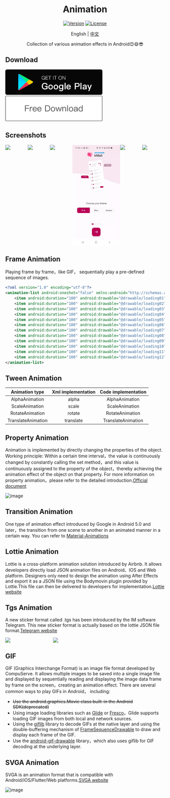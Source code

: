 <div align="center">
  
<h1 align="center">Animation</h1>

[![Version](https://img.shields.io/badge/Version-1.1.17-brightgreen.svg)](https://play.google.com/store/apps/details?id=com.github.kongpf8848.animation)
[![License](https://img.shields.io/badge/License-Apache%202-brightgreen.svg)](https://www.apache.org/licenses/LICENSE-2.0)

English | [中文](./README.md)

Collection of various animation effects in Android😊😄😎

</div>

## Download

[<img src="images/google-play.png"
     alt="Get it on Google Play" 
     height="80">](https://play.google.com/store/apps/details?id=com.github.kongpf8848.animation)
[<img src="images/free-download.png"
     alt="Free Download"
     height="80">](http://hey.scandown.com/animation)

## Screenshots

<div style="display: flex;">
  <img src="images/splash.webp" width=30%>
  <img src="images/guide.webp" width=30%>
  <img src="images/telegram.webp" width=30%>
  <img src="images/kmail.webp" width=30%>
  <img src="images/pdj_guide.webp" width=30%>
  <img src="images/autohome.webp" width=30%>
</div>


## Frame Animation

Playing frame by frame，like GIF， sequentially play a pre-defined sequence of images.

```xml
<?xml version="1.0" encoding="utf-8"?>
<animation-list android:oneshot="false" xmlns:android="http://schemas.android.com/apk/res/android">
    <item android:duration="100" android:drawable="@drawable/loading01" />
    <item android:duration="100" android:drawable="@drawable/loading02" />
    <item android:duration="100" android:drawable="@drawable/loading03" />
    <item android:duration="100" android:drawable="@drawable/loading04" />
    <item android:duration="100" android:drawable="@drawable/loading05" />
    <item android:duration="100" android:drawable="@drawable/loading06" />
    <item android:duration="100" android:drawable="@drawable/loading07" />
    <item android:duration="100" android:drawable="@drawable/loading08" />
    <item android:duration="100" android:drawable="@drawable/loading09" />
    <item android:duration="100" android:drawable="@drawable/loading10" />
    <item android:duration="100" android:drawable="@drawable/loading11" />
    <item android:duration="100" android:drawable="@drawable/loading12" />
</animation-list>
```

## Tween Animation

|Animation type|Xml implementation |Code implementation|
|:---:|:---:|:---:|
| AlphaAnimation |alpha |AlphaAnimation|
| ScaleAnimation |scale|ScaleAnimation|
| RotateAnimation |rotate |RotateAnimation|
| TranslateAnimation |translate |TranslateAnimation|

## Property Animation

Animation is implemented by directly changing the properties of the object. Working principle: Within a certain time interval，the value is continuously changed by constantly calling the set method，and this value is continuously assigned to the property of the object，thereby achieving the animation effect of the object on that property. For more information on property animation，please refer to the detailed introduction.[Official document](https://developer.android.google.cn/guide/topics/graphics/prop-animation)

![image](images/intro_property.png)

## Transition Animation

One type of animation effect introduced by Google in Android 5.0 and later，the transition from one scene to another in an animated manner in a certain way. You can refer to [Material-Animations](https://github.com/lgvalle/Material-Animations)

## Lottie Animation

Lottie is a cross-platform animation solution introduced by Airbnb. It allows developers directly load JSON animation files on Android、IOS and Web platform. Designers only need to design the animation using After Effects and export it as a JSON file using the Bodymovin plugin provided by Lottie.This file can then be delivered to developers for implementation.[Lottie website](https://lottiefiles.com)

## Tgs Animation

A new sticker format called .tgs has been introduced by the IM software Telegram. This new sticker format is actually based on the lottie JSON file format.[Telegram website](https://telegram.org)

<div style="display: flex;">
  <img src="images/intro_telegram_1.png" width=30%>
  <img src="images/intro_telegram_2.png" width=30%>
</div>

## GIF

GIF (Graphics Interchange Format) is an image file format developed by CompuServe. It allows multiple images to be saved into a single image file and displayed by sequentially reading and displaying the image data frame by frame on the screen，creating an animation effect. There are several common ways to play GIFs in Android， including:
* ~~Use the android.graphics.Movie class built-in the Android SDK(deprecated)~~
* Using image loading libraries such as [Glide](https://github.com/bumptech/glide) or [Fresco](https://github.com/facebook/fresco)，Glide supports loading GIF images from both local and network sources.
* Using the [giflib](https://android.googlesource.com/platform/external/giflib/+/android-9.0.0_r16) library to decode GIFs at the native layer and using the double-buffering mechanism of [FrameSequenceDrawable](https://android.googlesource.com/platform/frameworks/ex/+/android-9.0.0_r16/framesequence) to draw and display each frame of the GIF.
* Use the [android-gif-drawable](https://github.com/koral--/android-gif-drawable) library，which also uses giflib for GIF decoding at the underlying layer.

## SVGA Animation

SVGA is an animation format that is compatible with Android/iOS/Flutter/Web platforms.[SVGA website](http://svga.io/)

![image](images/intro_svga.jpg)
